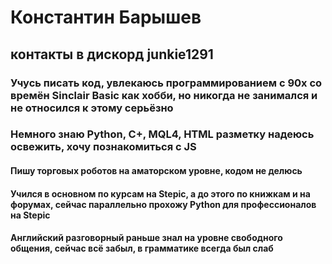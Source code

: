 # Константин Барышев


## контакты в дискорд junkie1291 

### Учусь писать код, увлекаюсь программированием с 90х со времён Sinclair Basic как хобби, но никогда не занимался и не относился к этому серьёзно
### Немного знаю Python, C+, MQL4, HTML разметку надеюсь освежить, хочу познакомиться с JS 
#### Пишу торговых роботов на аматорском уровне, кодом не делюсь
#### Учился в основном по курсам на Stepic, а до этого по книжкам и на форумах, сейчас параллельно прохожу Python для профессионалов на Stepic
#### Английский разговорный раньше знал на уровне свободного общения, сейчас всё забыл, в грамматике всегда был слаб
